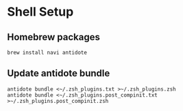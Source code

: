 # Shell Setup

## Homebrew packages

```
brew install navi antidote
```

## Update antidote bundle

```
antidote bundle <~/.zsh_plugins.txt >~/.zsh_plugins.zsh
antidote bundle <~/.zsh_plugins.post_compinit.txt >~/.zsh_plugins.post_compinit.zsh
```
